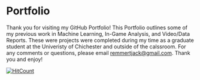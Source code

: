 # Portfolio
Thank you for visiting my GitHub Portfolio! This Portfolio outlines some of my previous work in Machine Learning, In-Game Analysis, and Video/Data Reports. These were projects were completed during my time as a graduate student at the Univeristy of Chichester and outside of the calssroom. For any comments or questions, please email remmertjack@gmail.com. Thank you and enjoy!

[![HitCount](http://hits.dwyl.com/remmertjack/Portfolio.svg)](http://hits.dwyl.com/remmertjack/Portfolio)
